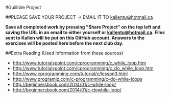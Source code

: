 #Guillible Project








##PLEASE SAVE YOUR PROJECT -> EMAIL IT TO kallentu@hotmail.ca

__Save all completed work by pressing "Share Project" on the top left and saving the URL in an email to either yourself or kallentu@hotmail.ca. Files sent to Kallen will be put on this GitHub account. Answers to the exercises will be posted here before the next club day.__



##Extra Reading (Used information from these sources)
* http://www.tutorialspoint.com/cprogramming/c_while_loop.htm
* http://www.tutorialspoint.com/cprogramming/c_do_while_loop.htm
* http://www.cprogramming.com/tutorial/c/lesson3.html
* http://www.programiz.com/c-programming/c-do-while-loops
* http://beginnersbook.com/2014/01/c-while-loop/
* http://beginnersbook.com/2014/01/c-dowhile-loop/
